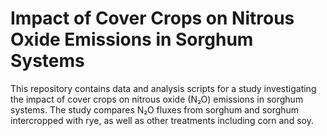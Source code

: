 # Impact of Cover Crops on Nitrous Oxide Emissions in Sorghum Systems

This repository contains data and analysis scripts for a study investigating the impact of cover crops on nitrous oxide (N₂O) emissions in sorghum systems. The study compares N₂O fluxes from sorghum and sorghum intercropped with rye, as well as other treatments including corn and soy.